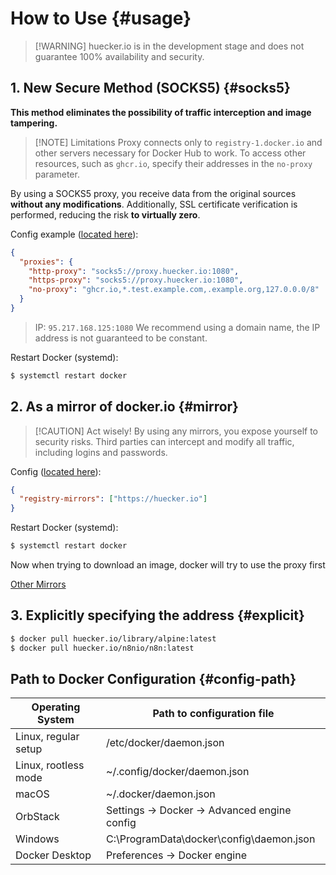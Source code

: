 # How to Use {#usage}

> [!WARNING] huecker.io is in the development stage and does not guarantee 100% availability and security.

## 1. New Secure Method (SOCKS5) {#socks5} <Badge type="warning" text="experiment" />

**This method eliminates the possibility of traffic interception and image tampering.**

> [!NOTE] Limitations
> Proxy connects only to `registry-1.docker.io` and other servers necessary for Docker Hub to work.
> To access other resources, such as `ghcr.io`, specify their addresses in the `no-proxy` parameter.

By using a SOCKS5 proxy, you receive data from the original sources **without any modifications**.
Additionally, SSL certificate verification is performed, reducing the risk **to virtually zero**.

Config example ([located here](#config-path)):

```json
{
  "proxies": {
    "http-proxy": "socks5://proxy.huecker.io:1080",
    "https-proxy": "socks5://proxy.huecker.io:1080",
    "no-proxy": "ghcr.io,*.test.example.com,.example.org,127.0.0.0/8"
  }
}
```

> IP: `95.217.168.125:1080`
> We recommend using a domain name, the IP address is not guaranteed to be constant.

Restart Docker (systemd):

```bash
$ systemctl restart docker
```

## 2. As a mirror of docker.io {#mirror}

> [!CAUTION] Act wisely!
> By using any mirrors, you expose yourself to security risks.
> Third parties can intercept and modify all traffic, including logins and passwords.

Config ([located here](#config-path)):

```json
{
  "registry-mirrors": ["https://huecker.io"]
}
```

Restart Docker (systemd):

```bash
$ systemctl restart docker
```

Now when trying to download an image, docker will try to use the proxy first

[Other Mirrors](/others)

## 3. Explicitly specifying the address {#explicit}

```bash
$ docker pull huecker.io/library/alpine:latest
$ docker pull huecker.io/n8nio/n8n:latest
```

## Path to Docker Configuration {#config-path}

| Operating System     | Path to configuration file                   |
| -------------------- | -------------------------------------------- |
| Linux, regular setup | /etc/docker/daemon.json                      |
| Linux, rootless mode | ~/.config/docker/daemon.json                 |
| macOS                | ~/.docker/daemon.json                        |
| OrbStack             | Settings -> Docker -> Advanced engine config |
| Windows              | C:\ProgramData\docker\config\daemon.json     |
| Docker Desktop       | Preferences -> Docker engine                 |
